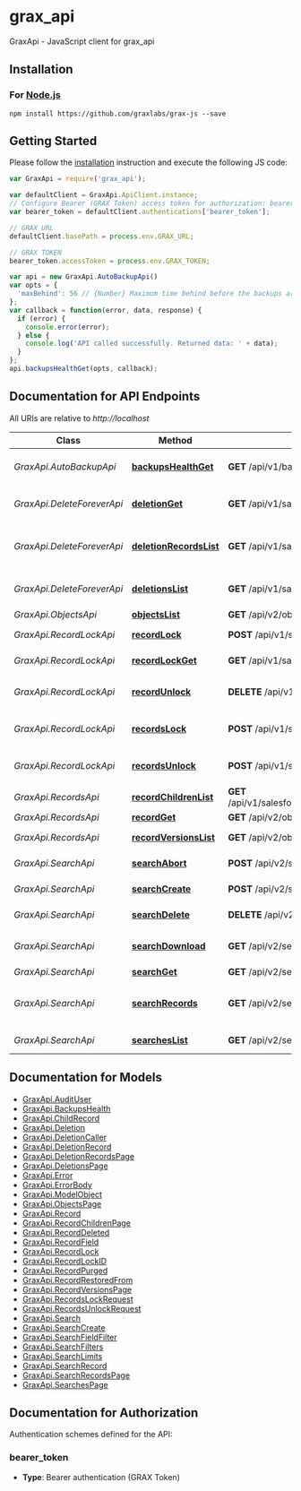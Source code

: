 # grax_api

GraxApi - JavaScript client for grax_api

## Installation

### For [Node.js](https://nodejs.org/)

```shell
npm install https://github.com/graxlabs/grax-js --save
```

## Getting Started

Please follow the [installation](#installation) instruction and execute the following JS code:

```javascript
var GraxApi = require('grax_api');

var defaultClient = GraxApi.ApiClient.instance;
// Configure Bearer (GRAX Token) access token for authorization: bearer_token
var bearer_token = defaultClient.authentications['bearer_token'];

// GRAX URL
defaultClient.basePath = process.env.GRAX_URL;

// GRAX TOKEN
bearer_token.accessToken = process.env.GRAX_TOKEN;

var api = new GraxApi.AutoBackupApi()
var opts = {
  'maxBehind': 56 // {Number} Maximum time behind before the backups are considered unhealthy, in seconds.
};
var callback = function(error, data, response) {
  if (error) {
    console.error(error);
  } else {
    console.log('API called successfully. Returned data: ' + data);
  }
};
api.backupsHealthGet(opts, callback);

```

## Documentation for API Endpoints

All URIs are relative to *http://localhost*

Class | Method | HTTP request | Description
------------ | ------------- | ------------- | -------------
*GraxApi.AutoBackupApi* | [**backupsHealthGet**](docs/AutoBackupApi.md#backupsHealthGet) | **GET** /api/v1/backups/health | Get Auto Backup health
*GraxApi.DeleteForeverApi* | [**deletionGet**](docs/DeleteForeverApi.md#deletionGet) | **GET** /api/v1/salesforce/{orgID}/deletions/{id} | Get Delete Forever deletion
*GraxApi.DeleteForeverApi* | [**deletionRecordsList**](docs/DeleteForeverApi.md#deletionRecordsList) | **GET** /api/v1/salesforce/{orgID}/deletions/{id}/records | List Delete Forever deletion records
*GraxApi.DeleteForeverApi* | [**deletionsList**](docs/DeleteForeverApi.md#deletionsList) | **GET** /api/v1/salesforce/{orgID}/deletions | List Delete Forever deletions
*GraxApi.ObjectsApi* | [**objectsList**](docs/ObjectsApi.md#objectsList) | **GET** /api/v2/objects | List objects
*GraxApi.RecordLockApi* | [**recordLock**](docs/RecordLockApi.md#recordLock) | **POST** /api/v1/salesforce/{orgID}/objects/{object}/records/{id}/lock | Lock single record
*GraxApi.RecordLockApi* | [**recordLockGet**](docs/RecordLockApi.md#recordLockGet) | **GET** /api/v1/salesforce/{orgID}/objects/{object}/records/{id}/lock | Get record lock
*GraxApi.RecordLockApi* | [**recordUnlock**](docs/RecordLockApi.md#recordUnlock) | **DELETE** /api/v1/salesforce/{orgID}/objects/{object}/records/{id}/lock | Unlock single record
*GraxApi.RecordLockApi* | [**recordsLock**](docs/RecordLockApi.md#recordsLock) | **POST** /api/v1/salesforce/{orgID}/objects/{object}/lock | Lock multiple records
*GraxApi.RecordLockApi* | [**recordsUnlock**](docs/RecordLockApi.md#recordsUnlock) | **POST** /api/v1/salesforce/{orgID}/objects/{object}/unlock | Unlock multiple records
*GraxApi.RecordsApi* | [**recordChildrenList**](docs/RecordsApi.md#recordChildrenList) | **GET** /api/v1/salesforce/{orgID}/objects/{object}/records/{id}/versions/{mod}/children | List record children
*GraxApi.RecordsApi* | [**recordGet**](docs/RecordsApi.md#recordGet) | **GET** /api/v2/objects/{object}/records/{id} | Get record
*GraxApi.RecordsApi* | [**recordVersionsList**](docs/RecordsApi.md#recordVersionsList) | **GET** /api/v2/objects/{object}/records/{id}/versions | List record versions
*GraxApi.SearchApi* | [**searchAbort**](docs/SearchApi.md#searchAbort) | **POST** /api/v2/searches/{id}/abort | Abort search
*GraxApi.SearchApi* | [**searchCreate**](docs/SearchApi.md#searchCreate) | **POST** /api/v2/searches | Create search
*GraxApi.SearchApi* | [**searchDelete**](docs/SearchApi.md#searchDelete) | **DELETE** /api/v2/searches/{id} | Delete search
*GraxApi.SearchApi* | [**searchDownload**](docs/SearchApi.md#searchDownload) | **GET** /api/v2/searches/{id}/download | Download search results
*GraxApi.SearchApi* | [**searchGet**](docs/SearchApi.md#searchGet) | **GET** /api/v2/searches/{id} | Get search
*GraxApi.SearchApi* | [**searchRecords**](docs/SearchApi.md#searchRecords) | **GET** /api/v2/searches/{id}/records | Read search result records
*GraxApi.SearchApi* | [**searchesList**](docs/SearchApi.md#searchesList) | **GET** /api/v2/searches | List searches


## Documentation for Models

 - [GraxApi.AuditUser](docs/AuditUser.md)
 - [GraxApi.BackupsHealth](docs/BackupsHealth.md)
 - [GraxApi.ChildRecord](docs/ChildRecord.md)
 - [GraxApi.Deletion](docs/Deletion.md)
 - [GraxApi.DeletionCaller](docs/DeletionCaller.md)
 - [GraxApi.DeletionRecord](docs/DeletionRecord.md)
 - [GraxApi.DeletionRecordsPage](docs/DeletionRecordsPage.md)
 - [GraxApi.DeletionsPage](docs/DeletionsPage.md)
 - [GraxApi.Error](docs/Error.md)
 - [GraxApi.ErrorBody](docs/ErrorBody.md)
 - [GraxApi.ModelObject](docs/ModelObject.md)
 - [GraxApi.ObjectsPage](docs/ObjectsPage.md)
 - [GraxApi.Record](docs/Record.md)
 - [GraxApi.RecordChildrenPage](docs/RecordChildrenPage.md)
 - [GraxApi.RecordDeleted](docs/RecordDeleted.md)
 - [GraxApi.RecordField](docs/RecordField.md)
 - [GraxApi.RecordLock](docs/RecordLock.md)
 - [GraxApi.RecordLockID](docs/RecordLockID.md)
 - [GraxApi.RecordPurged](docs/RecordPurged.md)
 - [GraxApi.RecordRestoredFrom](docs/RecordRestoredFrom.md)
 - [GraxApi.RecordVersionsPage](docs/RecordVersionsPage.md)
 - [GraxApi.RecordsLockRequest](docs/RecordsLockRequest.md)
 - [GraxApi.RecordsUnlockRequest](docs/RecordsUnlockRequest.md)
 - [GraxApi.Search](docs/Search.md)
 - [GraxApi.SearchCreate](docs/SearchCreate.md)
 - [GraxApi.SearchFieldFilter](docs/SearchFieldFilter.md)
 - [GraxApi.SearchFilters](docs/SearchFilters.md)
 - [GraxApi.SearchLimits](docs/SearchLimits.md)
 - [GraxApi.SearchRecord](docs/SearchRecord.md)
 - [GraxApi.SearchRecordsPage](docs/SearchRecordsPage.md)
 - [GraxApi.SearchesPage](docs/SearchesPage.md)


## Documentation for Authorization


Authentication schemes defined for the API:
### bearer_token

- **Type**: Bearer authentication (GRAX Token)

